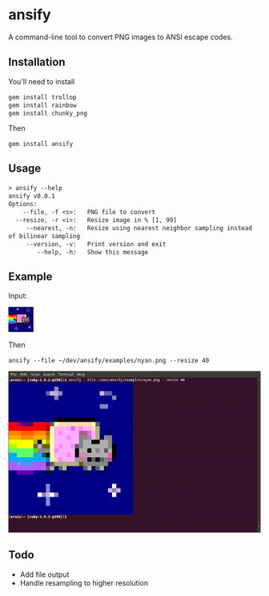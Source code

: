 ansify
======

A command-line tool to convert PNG images to ANSI escape codes.

Installation
------------

You'll need to install
    
    gem install trollop
    gem install rainbow
    gem install chunky_png
    
Then

    gem install ansify

Usage
-----

    > ansify --help
    ansify v0.0.1
    Options:
        --file, -f <s>:   PNG file to convert
      --resize, -r <i>:   Resize image in % [1, 99]
         --nearest, -n:   Resize using nearest neighbor sampling instead of bilinear sampling
         --version, -v:   Print version and exit
            --help, -h:   Show this message

Example
-------

Input:

![nyan](https://github.com/enricruiz/ansify/raw/master/examples/nyan.png)

Then
 
    ansify --file ~/dev/ansify/examples/nyan.png --resize 40

![ansi](https://github.com/enricruiz/ansify/raw/master/examples/output.png)
    
Todo
----

  * Add file output
  * Handle resampling to higher resolution
